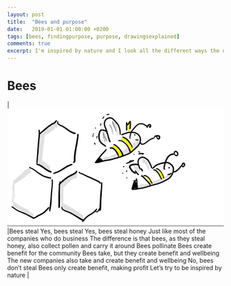 ```yaml
---
layout: post
title:  "Bees and purpose"
date:   2019-01-01 01:00:00 +0200
tags: [bees, findingpurpose, purpose, drawingsexplained]
comments: true
excerpt: I'm inspired by nature and I look all the different ways the nature is in her purpose.
---
```

# Bees

|![The presentation](/assets/bees.png)|Bees steal
Yes, bees steal
Yes, bees steal honey
Just like most of the companies who do business
The difference is that bees, as they steal honey, also collect pollen and carry it around
Bees pollinate
Bees create benefit for the community
Bees take, but they create benefit and wellbeing
The new companies also take and create benefit and wellbeing
No, bees don’t steal
Bees only create benefit, making profit
Let’s try to be inspired by nature
|
